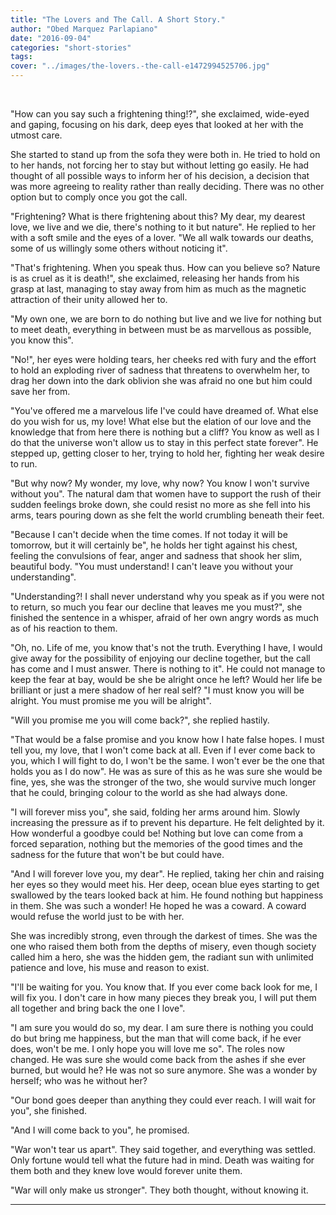 ```yaml
---
title: "The Lovers and The Call. A Short Story."
author: "Obed Marquez Parlapiano"
date: "2016-09-04"
categories: "short-stories"
tags:
cover: "../images/the-lovers.-the-call-e1472994525706.jpg"
---
```


 

"How can you say such a frightening thing!?", she exclaimed, wide-eyed and gaping, focusing on his dark, deep eyes that looked at her with the utmost care.

She started to stand up from the sofa they were both in. He tried to hold on to her hands, not forcing her to stay but without letting go easily. He had thought of all possible ways to inform her of his decision, a decision that was more agreeing to reality rather than really deciding. There was no other option but to comply once you got the call.

"Frightening? What is there frightening about this? My dear, my dearest love, we live and we die, there's nothing to it but nature". He replied to her with a soft smile and the eyes of a lover. "We all walk towards our deaths, some of us willingly some others without noticing it".

"That's frightening. When you speak thus. How can you believe so? Nature is as cruel as it is death!", she exclaimed, releasing her hands from his grasp at last, managing to stay away from him as much as the magnetic attraction of their unity allowed her to.

"My own one, we are born to do nothing but live and we live for nothing but to meet death, everything in between must be as marvellous as possible, you know this".

"No!", her eyes were holding tears, her cheeks red with fury and the effort to hold an exploding river of sadness that threatens to overwhelm her, to drag her down into the dark oblivion she was afraid no one but him could save her from.

"You've offered me a marvelous life I've could have dreamed of. What else do you wish for us, my love! What else but the elation of our love and the knowledge that from here there is nothing but a cliff? You know as well as I do that the universe won't allow us to stay in this perfect state forever". He stepped up, getting closer to her, trying to hold her, fighting her weak desire to run.

"But why now? My wonder, my love, why now? You know I won't survive without you". The natural dam that women have to support the rush of their sudden feelings broke down, she could resist no more as she fell into his arms, tears pouring down as she felt the world crumbling beneath their feet.

"Because I can't decide when the time comes. If not today it will be tomorrow, but it will certainly be", he holds her tight against his chest, feeling the convulsions of fear, anger and sadness that shook her slim, beautiful body. "You must understand! I can't leave you without your understanding".

"Understanding?! I shall never understand why you speak as if you were not to return, so much you fear our decline that leaves me you must?", she finished the sentence in a whisper, afraid of her own angry words as much as of his reaction to them.

"Oh, no. Life of me, you know that's not the truth. Everything I have, I would give away for the possibility of enjoying our decline together, but the call has come and I must answer. There is nothing to it". He could not manage to keep the fear at bay, would be she be alright once he left? Would her life be brilliant or just a mere shadow of her real self? "I must know you will be alright. You must promise me you will be alright".

"Will you promise me you will come back?", she replied hastily.

"That would be a false promise and you know how I hate false hopes. I must tell you, my love, that I won't come back at all. Even if I ever come back to you, which I will fight to do, I won't be the same. I won't ever be the one that holds you as I do now". He was as sure of this as he was sure she would be fine, yes, she was the stronger of the two, she would survive much longer that he could, bringing colour to the world as she had always done.

"I will forever miss you", she said, folding her arms around him. Slowly increasing the pressure as if to prevent his departure. He felt delighted by it. How wonderful a goodbye could be! Nothing but love can come from a forced separation, nothing but the memories of the good times and the sadness for the future that won't be but could have.

"And I will forever love you, my dear". He replied, taking her chin and raising her eyes so they would meet his. Her deep, ocean blue eyes starting to get swallowed by the tears looked back at him. He found nothing but happiness in them. She was such a wonder! He hoped he was a coward. A coward would refuse the world just to be with her.

She was incredibly strong, even through the darkest of times. She was the one who raised them both from the depths of misery, even though society called him a hero, she was the hidden gem, the radiant sun with unlimited patience and love, his muse and reason to exist.

"I'll be waiting for you. You know that. If you ever come back look for me, I will fix you. I don't care in how many pieces they break you, I will put them all together and bring back the one I love".

"I am sure you would do so, my dear. I am sure there is nothing you could do but bring me happiness, but the man that will come back, if he ever does, won't be me. I only hope you will love me so". The roles now changed. He was sure she would come back from the ashes if she ever burned, but would he? He was not so sure anymore. She was a wonder by herself; who was he without her?

"Our bond goes deeper than anything they could ever reach. I will wait for you", she finished.

"And I will come back to you", he promised.

"War won't tear us apart". They said together, and everything was settled. Only fortune would tell what the future had in mind. Death was waiting for them both and they knew love would forever unite them.

"War will only make us stronger". They both thought, without knowing it.

* * *
